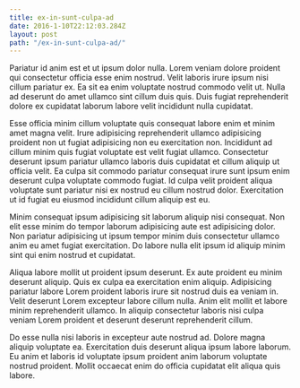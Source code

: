 ```yaml
---
title: ex-in-sunt-culpa-ad
date: 2016-1-10T22:12:03.284Z
layout: post
path: "/ex-in-sunt-culpa-ad/"
---
```


Pariatur id anim est et ut ipsum dolor nulla. Lorem veniam dolore proident qui consectetur officia esse enim nostrud. Velit laboris irure ipsum nisi cillum pariatur ex. Ea sit ea enim voluptate nostrud commodo velit ut. Nulla ad deserunt do amet ullamco sint cillum duis quis. Duis fugiat reprehenderit dolore ex cupidatat laborum labore velit incididunt nulla cupidatat.

Esse officia minim cillum voluptate quis consequat labore enim et minim amet magna velit. Irure adipisicing reprehenderit ullamco adipisicing proident non ut fugiat adipisicing non eu exercitation non. Incididunt ad cillum minim quis fugiat voluptate est velit fugiat ullamco. Consectetur deserunt ipsum pariatur ullamco laboris duis cupidatat et cillum aliquip ut officia velit. Ea culpa sit commodo pariatur consequat irure sunt ipsum enim deserunt culpa voluptate commodo fugiat. Id culpa velit proident aliqua voluptate sunt pariatur nisi ex nostrud eu cillum nostrud dolor. Exercitation ut id fugiat eu eiusmod incididunt cillum aliquip est eu.

Minim consequat ipsum adipisicing sit laborum aliquip nisi consequat. Non elit esse minim do tempor laborum adipisicing aute est adipisicing dolor. Non pariatur adipisicing ut ipsum tempor minim duis consectetur ullamco anim eu amet fugiat exercitation. Do labore nulla elit ipsum id aliquip minim sint qui enim nostrud et cupidatat.

Aliqua labore mollit ut proident ipsum deserunt. Ex aute proident eu minim deserunt aliquip. Quis ex culpa ea exercitation enim aliquip. Adipisicing pariatur labore Lorem proident laboris irure sit nostrud duis ea veniam in. Velit deserunt Lorem excepteur labore cillum nulla. Anim elit mollit et labore minim reprehenderit ullamco. In aliquip consectetur laboris nisi culpa veniam Lorem proident et deserunt deserunt reprehenderit cillum.

Do esse nulla nisi laboris in excepteur aute nostrud ad. Dolore magna aliquip voluptate ea. Exercitation duis deserunt aliqua ipsum labore laborum. Eu anim et laboris id voluptate ipsum proident anim laborum voluptate nostrud proident. Mollit occaecat enim do officia cupidatat elit aliqua quis labore.